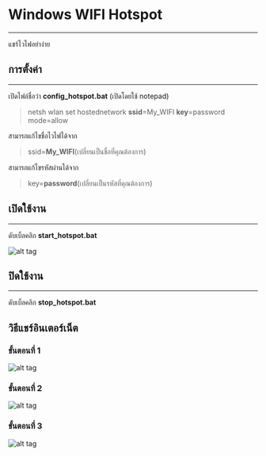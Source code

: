 # Windows WIFI Hotspot
- - -
แชร์ไวไฟอย่าง่าย

## การตั้งค่า
- - -
เปิดไฟล์ชื่อว่า **config_hotspot.bat** (เปิดโดยใช้ notepad)
> netsh wlan set hostednetwork **ssid**=My_WIFI **key**=password mode=allow 

สามารถแก้ไขชื่อไวไฟได้จาก
>ssid=**My_WIFI**(เปลี่ยนเป็นชื่อที่คุณต้องการ)

สามารถแก้ไขรหัสผ่านได้จาก
>key=**password**(เปลี่ยนเป็นรหัสที่คุณต้องการ)

## เปิดใช้งาน
- - -
ดับเบิ้ลคลิก **start_hotspot.bat** 

![alt tag](https://www.img.in.th/images/9e81227d0e4bc65cd8156c5547d07e58.png)

## ปิดใช้งาน
- - -
ดับเบิ้ลคลิก **stop_hotspot.bat**

## วิธีแชร์อินเตอร์เน็ต

### ขั้นตอนที่ 1
![alt tag](https://www.img.in.th/images/b29aac1a7cef1eb8291b37a8ef6c7c2b.png)

### ขั้นตอนที่ 2
![alt tag](https://www.img.in.th/images/b6f34f2169a045a509b7c49734291cbc.png)


### ขั้นตอนที่ 3
![alt tag](https://www.img.in.th/images/c8c7f245595e11662ab35e4607f1a14c.png)

